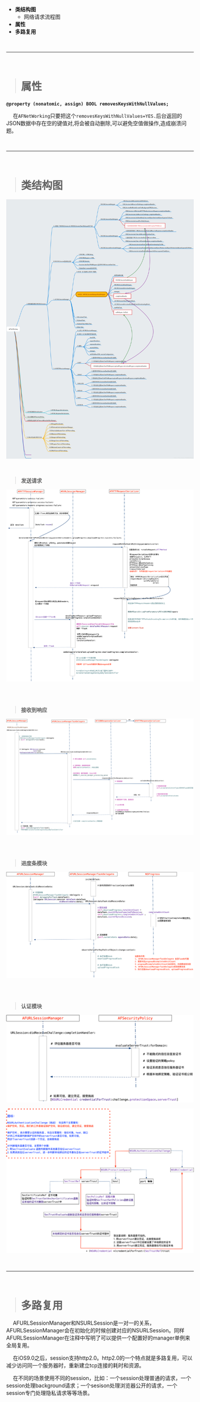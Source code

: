 

- **类结构图**
	- 网络请求流程图 
- **属性**
- **多路复用**



<br/>

***
<br/>

># 属性

**`@property (nonatomic, assign) BOOL removesKeysWithNullValues;`**

&emsp;  在`AFNetWorking`只要把这个`removesKeysWithNullValues=YES.`后台返回的JSON数据中存在空的键值对,将会被自动删除,可以避免空值做操作,造成崩溃问题。


<br/>

***
<br/>

># 类结构图

![AF类结构图 <br/> ](https://raw.githubusercontent.com/harleyGit/StudyNotes/master/Pictures/AFNet1.png)

<br/>

> **发送请求**

![ <br/> ](https://raw.githubusercontent.com/harleyGit/StudyNotes/master/Pictures/AFNet2.png)


<br/>
<br/>



> **接收到响应**

![ <br/> ](https://raw.githubusercontent.com/harleyGit/StudyNotes/master/Pictures/AFNet3.png)


<br/>
<br/>



> **进度条模块**

![ <br/> ](https://raw.githubusercontent.com/harleyGit/StudyNotes/master/Pictures/AFNet4.png)


<br/>
<br/>



> **认证模块**

![ <br/> ](https://raw.githubusercontent.com/harleyGit/StudyNotes/master/Pictures/AFNet5.png)

![ <br/> ](https://raw.githubusercontent.com/harleyGit/StudyNotes/master/Pictures/AFNet6.png)





<br/>

***
<br/>




># 多路复用

&emsp; AFURLSessionManager和NSURLSession是一对一的关系，AFURLSessionManager会在初始化的时候创建对应的NSURLSession。同样AFURLSessionManager在注释中写明了可以提供一个配置好的manager单例来全局复用。

&emsp; 在iOS9.0之后，session支持http2.0。http2.0的一个特点就是多路复用，可以减少访问同一个服务器时，重新建立tcp连接的耗时和资源。

&emsp; 在不同的场景使用不同的session，比如：一个session处理普通的请求，一个session处理background请求；一个sesison处理浏览器公开的请求，一个session专门处理隐私请求等等场景。












